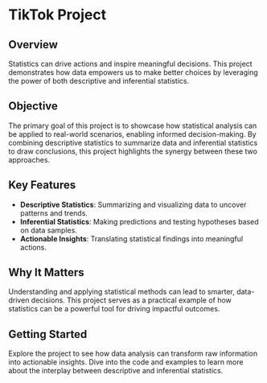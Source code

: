 # TikTok Project

## Overview

Statistics can drive actions and inspire meaningful decisions. This project demonstrates how data empowers us to make better choices by leveraging the power of both descriptive and inferential statistics. 

## Objective

The primary goal of this project is to showcase how statistical analysis can be applied to real-world scenarios, enabling informed decision-making. By combining descriptive statistics to summarize data and inferential statistics to draw conclusions, this project highlights the synergy between these two approaches.

## Key Features

- **Descriptive Statistics**: Summarizing and visualizing data to uncover patterns and trends.
- **Inferential Statistics**: Making predictions and testing hypotheses based on data samples.
- **Actionable Insights**: Translating statistical findings into meaningful actions.

## Why It Matters

Understanding and applying statistical methods can lead to smarter, data-driven decisions. This project serves as a practical example of how statistics can be a powerful tool for driving impactful outcomes.

## Getting Started

Explore the project to see how data analysis can transform raw information into actionable insights. Dive into the code and examples to learn more about the interplay between descriptive and inferential statistics.
